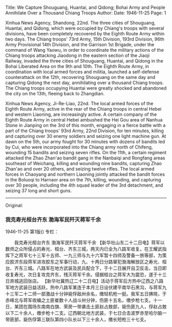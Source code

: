 Title: We Capture Shouguang, Huantai, and Qidong; Bohai Army and People Annihilate Over a Thousand Chiang Troops
Author:
Date: 1946-11-25
Page: 1

Xinhua News Agency, Shandong, 22nd. The three cities of Shouguang, Huantai, and Qidong, which were occupied by Chiang's troops with several divisions, have been completely recovered by the Eighth Route Army within two days. The Chiang troops' 73rd Army, 15th Division, 193rd Division, 96th Army Provisional 14th Division, and the Garrison 1st Brigade, under the command of Wang Yaowu, in order to coordinate the military actions of the Chiang troops attacking Jiaodong in the eastern section of the Jiaoji Railway, invaded the three cities of Shouguang, Huantai, and Qidong in the Bohai Liberated Area on the 9th and 10th. The Eighth Route Army, in coordination with local armed forces and militia, launched a self-defense counterattack on the 12th, recovering Shouguang on the same day and capturing Qidong the next day, annihilating over a thousand Chiang troops. The Chiang troops occupying Huantai were greatly shocked and abandoned the city on the 13th, fleeing back to Zhangdian.

Xinhua News Agency, Ji-Re-Liao, 22nd. The local armed forces of the Eighth Route Army, active in the rear of the Chiang troops in central Hebei and western Liaoning, are increasingly active. A certain company of the Eighth Route Army in central Hebei ambushed the Hei Gou area of Nanhua Stone in Jianping on the 3rd of this month, engaging in a fierce battle with a part of the Chiang troops' 93rd Army, 22nd Division, for ten minutes, killing and capturing over 30 enemy soldiers and seizing one light machine gun. At dawn on the 5th, our army fought for 30 minutes with dozens of bandits led by Cui, who were incorporated into the Chiang army north of Chifeng, wounding 15 bandits and seizing seven rifles. On the 11th, a certain regiment attacked the Zhao Zhan'ao bandit gang in the Nanbaiqi and Rongfang areas southeast of Weichang, killing and wounding nine bandits, capturing Zhao Zhan'ao and over 20 others, and seizing twelve rifles. The local armed forces in Chaoyang and northern Liaoning jointly attacked the bandit forces in the Boluoqi to Harnaor area on the 7th, killing, wounding, and capturing over 30 people, including the 4th squad leader of the 3rd detachment, and seizing 37 long and short guns.



<hr /> 

Original: 


### 我克寿光桓台齐东  渤海军民歼灭蒋军千余

1946-11-25
第1版()
专栏：

　　我克寿光桓台齐东
    渤海军民歼灭蒋军千余
    【新华社山东二十二日电】蒋军以数师之众所侵占的寿光、桓台、齐东三城，两天内已全为八路军收复。在王耀武指挥下之蒋军七十三军十五师、一九三师与九十六军暂十四师及警备一旅等部，为策应胶济东段蒋军进攻胶东之军事行动，九、十两日分路窜犯渤海解放区之寿光、桓台、齐东三城。八路军在地方武装及民兵配合下，于十二日展开自卫反击，当日即收复寿光，次日复攻克齐东，残灭蒋军千余。侵据桓台之蒋军大为震恐，遂于十三日弃城逃回张店。
    【新华社冀热辽二十二日电】活动于蒋军后方热中辽西之八路军地方武装日益活跃，热中八路军某连于本月三日设伏建平南华石黑沟，与蒋军九十三军二十二师一部激战十分钟毙俘敌卅余名，缴轻机枪一挺。我军五日拂晓，于赤峰北与蒋军收编之土匪崔数十人战斗卅分钟，伤匪十五名，缴步枪七支。十一日，某团在围场东南南白旗、荣房一带袭击土匪赵占敖部，毙伤匪九人，俘赵占敖以下二十余人，缴步枪十二支。辽西朝北地方武装，于七日合击波罗赤至哈尔脑一带匪部，毙伤俘第三联队第四小队长以下三十余人，缴长短枪三十七支。
